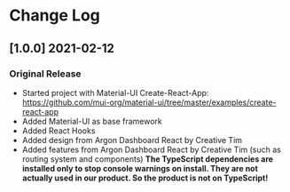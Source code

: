 # Change Log

## [1.0.0] 2021-02-12
### Original Release
- Started project with Material-UI Create-React-App: https://github.com/mui-org/material-ui/tree/master/examples/create-react-app
- Added Material-UI as base framework
- Added React Hooks
- Added design from Argon Dashboard React by Creative Tim
- Added features from Argon Dashboard React by Creative Tim (such as routing system and components)
**The TypeScript dependencies are installed only to stop console warnings on install. They are not actually used in our product. So the product is not on TypeScript!**
